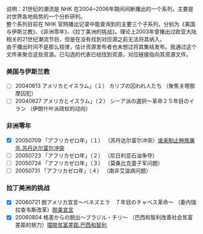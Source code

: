说明：21世纪的潮流是 NHK 在2004~2006年期间间断播出的一个系列，主要是对世界各地局势的一个分析研判。  
整个系列目前在 NHK 官网播出记录中能查询到的主要三个子系列，分别为《美国与伊斯兰教》、《非洲零年》、《拉丁美洲的挑战》。理论上2003年曾播出过欧亚大陆相关的21世纪潮流节目，但是在没有找到对应源之前无法将其纳入。  
由于播出时间不是那么规律，估计资源发布者也未想过将其集结发布。我通过这个文件来聚合这些资源。已勾选的代表已经找到资源，对应链接指向其资源文件。    

### 美国与伊斯兰教
- [ ] 20040613 アメリカとイスラム」（１） カリブの囚われ人たち （聚焦关塔那摩囚犯）
- [ ] 20040627 アメリカとイスラム」（２） シーア派の選択～革命２５年目のイラン （伊朗什叶派政权的动向）

### 非洲零年
- [x] 20050709 「アフリカゼロ年」（１） （苏丹达尔富尔冲突）[谁来制止种族屠杀.苏丹达尔富尔冲突](/NHK纪录片/08.非洲/非洲零年/谁来制止种族屠杀.苏丹达尔富尔冲突.md)
- [ ] 20050723 「アフリカゼロ年」（２） （尼日利亚石油争夺）
- [ ] 20050724 「アフリカゼロ年」（３） （莫桑比克童子军问题）
- [ ] 20050731 「アフリカゼロ年」（４） （南非艾滋病问题）

### 拉丁美洲的挑战
- [x] 20060721 脱アメリカ宣言～ベネズエラ　７年目のチャベス革命～ （委内瑞拉查韦斯改革）[脱美宣言](/NHK纪录片/09.拉丁美洲/拉丁美洲的挑战/脱美宣言.委内瑞拉查韦斯革命的第七年.md)
- [x] 20060804 格差からの脱出～ブラジル・チリ～ （巴西和智利改善社会贫富差距的努力）[摆脱贫富差距.巴西和智利](/NHK纪录片/09.拉丁美洲/拉丁美洲的挑战/摆脱贫富差距.巴西和智利.md)
